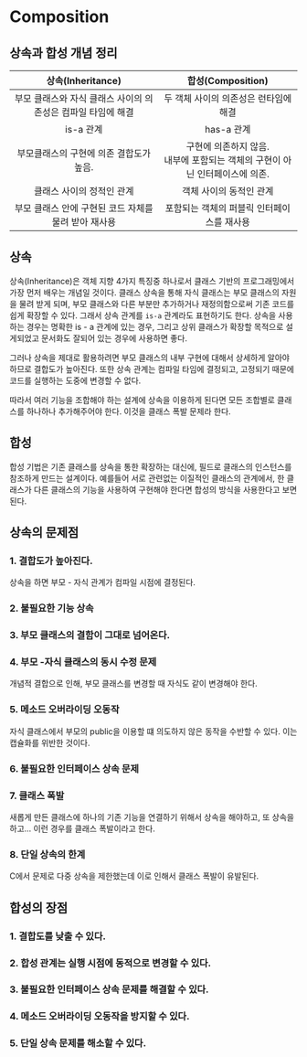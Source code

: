 # Composition

## 상속과 합성 개념 정리

|상속(Inheritance)| 합성(Composition)|
|:-----------------:|:------------------:|
|부모 클래스와 자식 클래스 사이의 의존성은 컴파일 타임에 해결 |두 객체 사이의 의존성은 런타임에 해결|
|is-a 관계 |has-a 관계|
|부모클래스의 구현에 의존 결합도가 높음. |구현에 의존하지 않음. <br/> 내부에 포함되는 객체의 구현이 아닌 인터페이스에 의존.|
|클래스 사이의 정적인 관계 |객체 사이의 동적인 관계|
|부모 클래스 안에 구현된 코드 자체를 물려 받아 재사용 |포함되는 객체의 퍼블릭 인터페이스를 재사용|


## 상속
상속(Inheritance)은 객체 지향 4가지 특징중 하나로서 클래스 기반의 프로그래밍에서 가장 먼저 배우는 개념일 것이다.
클래스 상속을 통해 자식 클래스는 부모 클래스의 자원을 물려 받게 되며, 부모 클래스와 다른 부분만 추가하거나 재정의함으로써 기존 코드를 쉽게 확장할 수 있다.
그래서 상속 관계를 `is-a` 관계라도 표현하기도 한다.
상속을 사용하는 경우는 명확한 is - a 관계에 있는 경우, 그리고 상위 클래스가 확장할 목적으로 설게되었고 문서화도 잘되어 있는 경우에 사용하면 좋다.

그러나 상속을 제대로 활용하려면 부모 클래스의 내부 구현에 대해서 상세하게 알아야 하므로 결합도가 높아진다. 또한 상속 관계는 컴파일 타임에 결정되고, 고정되기 때문에
코드를 실행하는 도중에 변경할 수 없다.

따라서 여러 기능을 조합해야 하는 설계에 상속을 이용하게 된다면 모든 조합별로 클래스를 하나하나 추가해주어야 한다. 이것을 클래스 폭발 문제라 한다.

## 합성

합성 기법은 기존 클래스를 상속을 통한 확장하는 대신에, 필드로 클래스의 인스턴스를 참조하게 만드는 설계이다.
예를들어 서로 관련없는 이질적인 클래스의 관계에서, 한 클래스가 다른 클래스의 기능을 사용하여 구현해야 한다면
합성의 방식을 사용한다고 보면 된다.


## 상속의 문제점 
### 1. 결합도가 높아진다.
상속을 하면 부모 - 자식 관계가 컴파일 시점에 결정된다.
### 2. 불필요한 기능 상속
### 3. 부모 클래스의 결함이 그대로 넘어온다. 
### 4. 부모 -자식 클래스의 동시 수정 문제
개념적 결합으로 인해, 부모 클래스를 변경할 때 자식도 같이 변경해야 한다. 
### 5. 메소드 오버라이딩 오동작
자식 클래스에서 부모의 public을 이용할 떄 의도하지 않은 동작을 수반할 수 있다. 이는 캡슐화를 위반한 것이다.
### 6. 불필요한 인터페이스 상속 문제
### 7. 클래스 폭발
새롭게 만든 클래스에 하나의 기존 기능을 연결하기 위해서 상속을 해야하고, 또 상속을 하고... 이런 경우를 클래스 폭발이라고 한다.
### 8. 단일 상속의 한계
C에서 문제로 다중 상속을 제한했는데 이로 인해서 클래스 폭발이 유발된다.


## 합성의 장점
### 1. 결합도를 낮출 수 있다.
### 2. 합성 관계는 실행 시점에 동적으로 변경할 수 있다.
### 3. 불필요한 인터페이스 상속 문제를 해결할 수 있다.
### 4. 메소드 오버라이딩 오동작을 방지할 수 있다.
### 5. 단일 상속 문제를 해소할 수 있다.